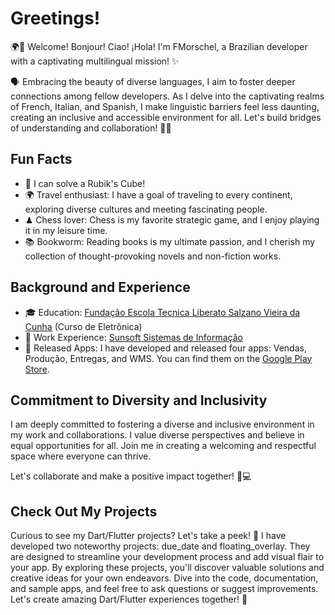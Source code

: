 # Greetings!
🌍👋 Welcome! Bonjour! Ciao! ¡Hola! I'm FMorschel, a Brazilian developer with a captivating multilingual mission! ✨

🗣️ Embracing the beauty of diverse languages, I aim to foster deeper connections among fellow developers. As I delve into the captivating realms of French, Italian, and Spanish, I make linguistic barriers feel less daunting, creating an inclusive and accessible environment for all. Let's build bridges of understanding and collaboration! 🌟💬

## Fun Facts
- 🧩 I can solve a Rubik's Cube!
- 🌍 Travel enthusiast: I have a goal of traveling to every continent, exploring diverse cultures and meeting fascinating people.
- ♟ Chess lover: Chess is my favorite strategic game, and I enjoy playing it in my leisure time.
- 📚 Bookworm: Reading books is my ultimate passion, and I cherish my collection of thought-provoking novels and non-fiction works.

## Background and Experience
- 🎓 Education: [Fundação Escola Tecnica Liberato Salzano Vieira da Cunha](https://www.liberato.com.br/) (Curso de Eletrônica)
- 💼 Work Experience: [Sunsoft Sistemas de Informação](https://sunsoft.inf.br/)
- 📱 Released Apps: I have developed and released four apps: Vendas, Produção, Entregas, and WMS. You can find them on the [Google Play Store](https://play.google.com/store/apps/developer?id=Sunsoft+Sistemas+de+Informa%C3%A7%C3%A3o).

## Commitment to Diversity and Inclusivity
I am deeply committed to fostering a diverse and inclusive environment in my work and collaborations. I value diverse perspectives and believe in equal opportunities for all. Join me in creating a welcoming and respectful space where everyone can thrive.

Let's collaborate and make a positive impact together! 🌟💻

## Check Out My Projects
Curious to see my Dart/Flutter projects? Let's take a peek! 🚀 I have developed two noteworthy projects: due_date and floating_overlay. They are designed to streamline your development process and add visual flair to your app. By exploring these projects, you'll discover valuable solutions and creative ideas for your own endeavors. Dive into the code, documentation, and sample apps, and feel free to ask questions or suggest improvements. Let's create amazing Dart/Flutter experiences together! 👀
